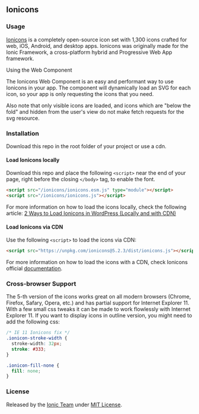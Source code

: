 ## Ionicons

### Usage

[Ionicons](https://ionicons.com/) is a completely open-source icon set with 1,300 icons crafted for web, iOS, Android, and desktop apps. Ionicons was originally made for the Ionic Framework, a cross-platform hybrid and Progressive Web App framework.

Using the Web Component

The Ionicons Web Component is an easy and performant way to use Ionicons in your app. The component will dynamically load an SVG for each icon, so your app is only requesting the icons that you need.

<ion-icon name="logo-facebook"></ion-icon>

Also note that only visible icons are loaded, and icons which are "below the fold" and hidden from the user's view do not make fetch requests for the svg resource.

### Installation
Download this repo in the root folder of your project or use a cdn.
#### Load Ionicons locally

Download this repo and place the following ```<script>``` near the end of your page, right before the closing ```</body>``` tag, to enable the font.

```html
<script src="/ionicons/ionicons.esm.js" type="module"></script>
<script src="/ionicons/ionicons.js"></script>
```

For more information on how to load the icons locally, check the following article: [2 Ways to Load Ionicons in WordPress (Locally and with CDN)](https://nasiothemes.com/2020/11/24/2-ways-to-load-ionicons-in-wordpress-locally-and-with-cdn/)

#### Load Ionicons via CDN

Use the following ```<script>``` to load the icons via CDN:

```html
<script src="https://unpkg.com/ionicons@5.2.3/dist/ionicons.js"></script>
```

For more information on how to load the icons with a CDN, check Ionicons official [documentation](https://ionicons.com/usage).

### Cross-browser Support
The 5-th version of the icons works great on all modern browsers (Chrome, Firefox, Safary, Opera, etc.) and has partial support for Internet Explorer 11. With a few small css tweaks it can be made to work flowlessly with Internet Explorer 11. If you want to display icons in outline version, you might need to add the following css:
```css
/* IE 11 Ionicons fix */
.ionicon-stroke-width {
  stroke-width: 32px;
  stroke: #333;
}

.ionicon-fill-none {
  fill: none;
}
``` 
### License

Released by the [Ionic Team](https://ionicframework.com/) under [MIT License](https://opensource.org/licenses/MIT).